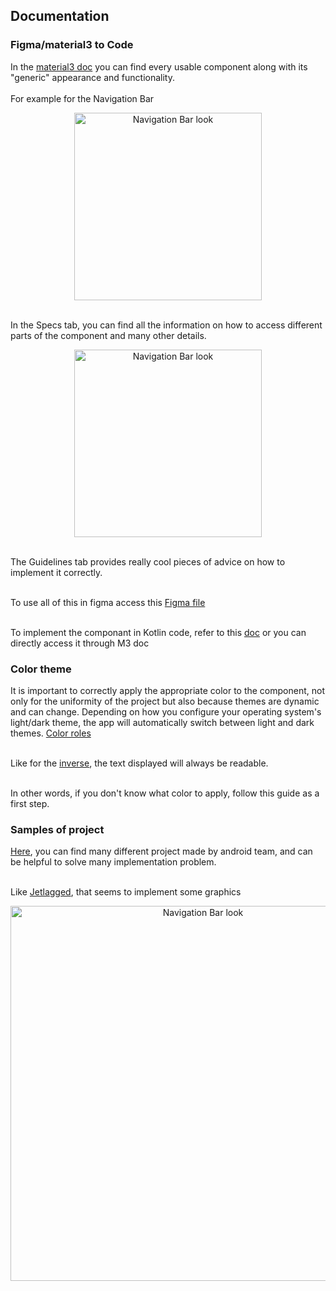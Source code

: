 ## Documentation
### Figma/material3 to Code

In the [material3 doc](https://m3.material.io/components) you can find every usable component along with its "generic" appearance and functionality.  
<br>For example for the Navigation Bar

<p align="center">
  <img src="https://github.com/swent-group10/polyfit/assets/56965385/0b48556f-92d3-482c-bb65-a397f368112a" alt="Navigation Bar look" width="300"       heights="200">
  </p>
<br>In the Specs tab, you can find all the information on how to access different parts of the component and many other details.

<p align="center">
<img src="https://github.com/swent-group10/polyfit/assets/56965385/1fc25c35-1cb3-42f1-ae0b-504771f0ed15" alt="Navigation Bar look" width="300" heights="200">
  </p>
   
<br>The Guidelines tab provides really cool pieces of advice on how to implement it correctly.

<br>To use all of this in figma access this <a href="https://www.figma.com/community/file/1035203688168086460" target="_blank">Figma file</a>

<br>To implement the componant in Kotlin code, refer to this [doc](https://developer.android.com/reference/kotlin/androidx/compose/material3/package-summary) or you can directly access it through M3 doc 

### Color theme
It is important to correctly apply the appropriate color to the component, not only for the uniformity of the project but also because themes are dynamic and can change. Depending on how you configure your operating system's light/dark theme, the app will automatically switch between light and dark themes. [Color roles](https://m3.material.io/styles/color/roles)

<br> Like for the [inverse](https://m3.material.io/styles/color/roles#7fc6b47e-db22-4e98-8359-7649a099e4a1), the text displayed will always be readable.

<br> In other words, if you don't know what color to apply, follow this guide as a first step.

### Samples of project
<a href="https://github.com/android/compose-samples" target="_blank">Here</a>, you can find many different project made by android team, and can be helpful to solve many implementation problem.

<br>Like [Jetlagged](https://github.com/android/compose-samples/tree/main/JetLagged), that seems to implement some graphics


<p align="center">
<img src="https://github.com/swent-group10/polyfit/assets/56965385/de1b802f-42e7-442f-b978-b7f8aeeb98d1" alt="Navigation Bar look" width="600" heights="1200">
  </p>

